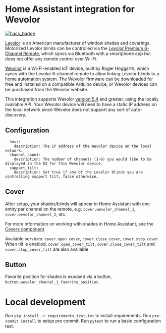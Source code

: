 # Home Assistant integration for Wevolor
[![hacs_badge](https://img.shields.io/badge/HACS-Custom-41BDF5.svg?style=for-the-badge)](https://github.com/hacs/integration)

[Levolor](https://levolor.com) is an American manufacturer of window shades and coverings. Motorized Levolor blinds can be controlled via the [Levolor Premium 6-Channel Remote](https://www.levolor.com/premium-6-channel-remote.html), which syncs via Bluetooth with a smartphone app but does not offer any remote control over Wi-Fi.

[Wevolor](https://wevolor.com) is a Wi-Fi-enabled IoT device, built by Roger Hoggarth, which syncs with the Levolor 6-channel remote to allow linking Levolor blinds to a home automation system. The Wevolor firmware can be downloaded for free and installed on a compatible Arduino device, or Wevolor devices can be purchased from the Wevolor website.

This integration supports Wevolor [version 5.4](https://wevolor.com/instructions/wevolor_instructions_5_4.html) and greater, using the locally available API. Your Wevolor device will need to have a static IP address on the local network since Wevolor does not support any sort of auto-discovery.

## Configuration

```
  host:
    description: The IP address of the Wevolor device on the local network.
  channel_count:
    description: The number of channels (1-6) you would like to be displayed in the UI for this Wevolor device.
  support_tilt:
    description: Set true if any of the Levolor blinds you are controlling support tilt, false otherwise.
```

## Cover

After setup, your shades/blinds will appear in Home Assistant with one entity per channel on the remote, e.g. `cover.wevolor_channel_1`, `cover.wevolor_channel_2`, etc.

For more information on working with shades in Home Assistant, see the [Covers component](/integrations/cover/).

Available services: `cover.open_cover`, `cover.close_cover`, `cover.stop_cover`. When tilt is enabled, `cover.open_cover_tilt`, `cover.close_cover_tilt` and `cover.stop_cover_tilt` are also available.

## Button

Favorite position for shades is exposed via a button, `button.wevolor_channel_1_favorite_position`.

# Local development

Run `pip install -r requirements.test.txt` to install requirements. Run `pre-commit install` to setup pre commit.
Run `pytest` to run a basic configuration test.
